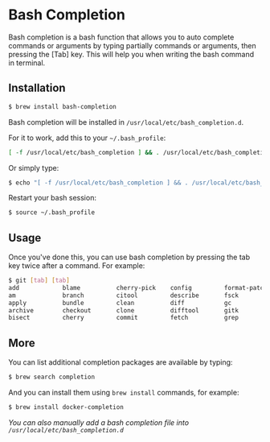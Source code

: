 # Bash Completion

Bash completion is a bash function that allows you to auto complete commands or
arguments by typing partially commands or arguments, then pressing the [Tab]
key. This will help you when writing the bash command in terminal.

## Installation

```bash
$ brew install bash-completion
```

Bash completion will be installed in `/usr/local/etc/bash_completion.d`.

For it to work, add this to your `~/.bash_profile`:

```bash
[ -f /usr/local/etc/bash_completion ] && . /usr/local/etc/bash_completion
```

Or simply type:

```bash
$ echo "[ -f /usr/local/etc/bash_completion ] && . /usr/local/etc/bash_completion" >> ~/.bash_profile
```

Restart your bash session:

```bash
$ source ~/.bash_profile
```

## Usage

Once you've done this, you can use bash completion by pressing the tab key
twice after a command. For example:

```bash
$ git [tab] [tab]
add            blame          cherry-pick    config         format-patch   gui            merge          push           repack         rm             stage          whatchanged
am             branch         citool         describe       fsck           help           mergetool      range-diff     replace        send-email     stash          worktree
apply          bundle         clean          diff           gc             init           mv             rebase         request-pull   shortlog       status
archive        checkout       clone          difftool       gitk           instaweb       notes          reflog         reset          show           submodule
bisect         cherry         commit         fetch          grep           log            pull           remote         revert         show-branch    tag
```

## More

You can list additional completion packages are available by typing:

```bash
$ brew search completion
```

And you can install them using `brew install` commands, for example:

```bash
$ brew install docker-completion
```

*You can also manually add a bash completion file into
`/usr/local/etc/bash_completion.d`*

